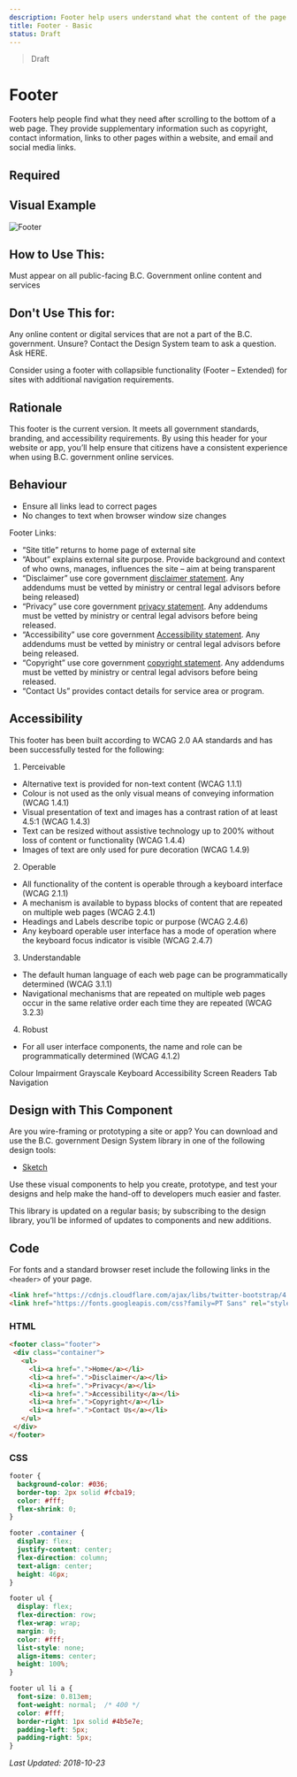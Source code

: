 ```yaml
---
description: Footer help users understand what the content of the page is about and provides a quick, organized way to reach the main sections of a website.
title: Footer - Basic
status: Draft
---
```

> Draft

# Footer
Footers help people find what they need after scrolling to the bottom of a web page. They provide supplementary information such as copyright, contact information, links to other pages within a website, and email and social media links.

## Required

## Visual Example

![Footer](https://github.com/bcgov/design-system/blob/footer-f/components/footer/images/footer.png?raw=true)

## How to Use This:
Must appear on all public-facing B.C. Government online content and services

## Don't Use This for:
Any online content or digital services that are not a part of the B.C. government.
Unsure? Contact the Design System team to ask a question. Ask HERE.

Consider using a footer with collapsible functionality (Footer – Extended) for sites with additional navigation requirements.

## Rationale
This footer is the current version. It meets all government standards, branding, and accessibility requirements. By using this header for your website or app, you’ll help ensure that citizens have a consistent experience when using B.C. government online services.

## Behaviour
* Ensure all links lead to correct pages
* No changes to text when browser window size changes

Footer Links:
*	“Site title” returns to home page of external site
*	“About” explains external site purpose. Provide background and context of who owns, manages, influences the site – aim at being transparent
*	“Disclaimer” use core government [disclaimer statement](https://www2.gov.bc.ca/gov/content/home/disclaimer). Any addendums must be vetted by ministry or central legal advisors before being released)
*	“Privacy” use core government [privacy statement](https://www2.gov.bc.ca/gov/content/home/privacy). Any addendums must be vetted by ministry or central legal advisors before being released.
*	“Accessibility” use core government [Accessibility statement](https://www2.gov.bc.ca/gov/content/home/accessibility). Any addendums must be vetted by ministry or central legal advisors before being released.
*	“Copyright” use core government [copyright statement](https://www2.gov.bc.ca/gov/content/home/copyright). Any addendums must be vetted by ministry or central legal advisors before being released. 
*	“Contact Us” provides contact details for service area or program.

## Accessibility
This footer has been built according to WCAG 2.0 AA standards and has been successfully tested for the following:

1. Perceivable
*	Alternative text is provided for non-text content (WCAG 1.1.1)
*	Colour is not used as the only visual means of conveying information (WCAG 1.4.1)
*	Visual presentation of text and images has a contrast ration of at least 4.5:1 (WCAG 1.4.3)
*	Text can be resized without assistive technology up to 200% without loss of content or functionality (WCAG 1.4.4)
*	Images of text are only used for pure decoration (WCAG 1.4.9)

2. Operable
*	All functionality of the content is operable through a keyboard interface (WCAG 2.1.1)
*	A mechanism is available to bypass blocks of content that are repeated on multiple web pages (WCAG 2.4.1)
*	Headings and Labels describe topic or purpose (WCAG 2.4.6)
*	Any keyboard operable user interface has a mode of operation where the keyboard focus indicator is visible (WCAG  2.4.7)

3. Understandable
*	The default human language of each web page can be programmatically determined (WCAG 3.1.1)
*	Navigational mechanisms that are repeated on multiple web pages occur in the same relative order each time they are repeated (WCAG 3.2.3)

4. Robust
*	For all user interface components, the name and role can be programmatically determined (WCAG 4.1.2)

Colour Impairment Grayscale Keyboard Accessibility Screen Readers Tab Navigation

## Design with This Component
Are you wire-framing or prototyping a site or app? You can download and use the B.C. government Design System library in one of the following design tools:

*	[Sketch](https://sketch.cloud/s/Q0bkG)

Use these visual components to help you create, prototype, and test your designs and help make the hand-off to developers much easier and faster.

This library is updated on a regular basis; by subscribing to the design library, you’ll be informed of updates to components and new additions.

## Code

For fonts and a standard browser reset include the following links in the `<header>` of your page.

```html
<link href="https://cdnjs.cloudflare.com/ajax/libs/twitter-bootstrap/4.1.3/css/bootstrap-reboot.min.css" rel="stylesheet">
<link href="https://fonts.googleapis.com/css?family=PT Sans" rel="stylesheet">
```

### HTML

```html
<footer class="footer">
 <div class="container">
   <ul>
   	 <li><a href=".">Home</a></li>
   	 <li><a href=".">Disclaimer</a></li>
   	 <li><a href=".">Privacy</a></li>
   	 <li><a href=".">Accessibility</a></li>
   	 <li><a href=".">Copyright</a></li>
   	 <li><a href=".">Contact Us</a></li>
   </ul>
 </div>
</footer>
```
    
### CSS

```css
footer {
  background-color: #036;
  border-top: 2px solid #fcba19;
  color: #fff;
  flex-shrink: 0;
}

footer .container {
  display: flex;
  justify-content: center;
  flex-direction: column;
  text-align: center;
  height: 46px;
}

footer ul {
  display: flex;
  flex-direction: row;
  flex-wrap: wrap;
  margin: 0;
  color: #fff;
  list-style: none;
  align-items: center;
  height: 100%;
}

footer ul li a {
  font-size: 0.813em;
  font-weight: normal;  /* 400 */
  color: #fff;
  border-right: 1px solid #4b5e7e;
  padding-left: 5px;
  padding-right: 5px;
}
```

_Last Updated: 2018-10-23_

